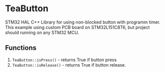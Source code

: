# TeaButton
 STM32 HAL C++ Library for using non-blocked button with programm timer. This example using custom PCB board on STM32L151C8T6, but project should running on any STM32 MCU.
 
## Functions
1. ```TeaButton::isPress()``` - returns True if button press
2. ```TeaButton::isRelease()``` - returns True if button release.

